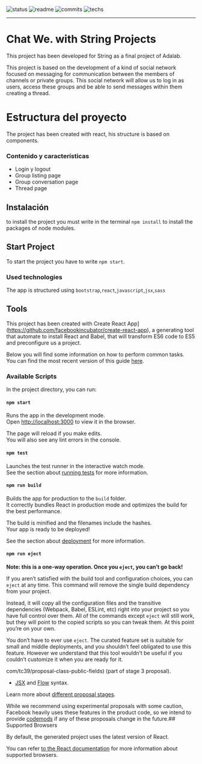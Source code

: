 ![status](https://img.shields.io/badge/status-wip-green.svg?colorB=00C106)
![readme](https://img.shields.io/badge/readme-Wip-green.svg?colorB=00C106)
![commits](https://img.shields.io/badge/commits-14-blue.svg) 
![techs](https://img.shields.io/badge/techs-javascript—react—html—css—sass—bootstrap-yellow.svg)

---

# Chat We. with String Projects

This project has been developed for String as a final project of Adalab.

This project is based on the development of a kind of social network focused on messaging for communication between the members of channels or private groups. This social network will allow us to log in as users, access these groups and be able to send messages within them creating a thread.

# Estructura del proyecto

The project has been created with react, his structure is based on components.

### Contenido y características

- Login y logout
- Group listing page
- Group conversation page
- Thread page

## Instalación

to install the project you must write in the terminal `npm install` to install the packages of node modules.

## Start Project

To start the project you have to write `npm start`.

### Used technologies 

The app is structured using `bootstrap`,`react`,`javascript`,`jsx`,`sass`

## Tools

This project has been created with Create React App](https://github.com/facebookincubator/create-react-app),
a generating tool that automate to install React and Babel, that will transform ES6 code to ES5 and preconfigure us a project.

Below you will find some information on how to perform common tasks.<br>
You can find the most recent version of this guide [here](https://github.com/facebookincubator/create-react-app/blob/master/packages/react-scripts/template/README.md).

### Available Scripts

In the project directory, you can run:

#### `npm start`

Runs the app in the development mode.<br>
Open [http://localhost:3000](http://localhost:3000) to view it in the browser.

The page will reload if you make edits.<br>
You will also see any lint errors in the console.

#### `npm test`

Launches the test runner in the interactive watch mode.<br>
See the section about [running tests](#running-tests) for more information.

#### `npm run build`

Builds the app for production to the `build` folder.<br>
It correctly bundles React in production mode and optimizes the build for the best performance.

The build is minified and the filenames include the hashes.<br>
Your app is ready to be deployed!

See the section about [deployment](#deployment) for more information.

#### `npm run eject`

**Note: this is a one-way operation. Once you `eject`, you can’t go back!**

If you aren’t satisfied with the build tool and configuration choices, you can `eject` at any time. This command will remove the single build dependency from your project.

Instead, it will copy all the configuration files and the transitive dependencies (Webpack, Babel, ESLint, etc) right into your project so you have full control over them. All of the commands except `eject` will still work, but they will point to the copied scripts so you can tweak them. At this point you’re on your own.

You don’t have to ever use `eject`. The curated feature set is suitable for small and middle deployments, and you shouldn’t feel obligated to use this feature. However we understand that this tool wouldn’t be useful if you couldn’t customize it when you are ready for it.

com/tc39/proposal-class-public-fields) (part of stage 3 proposal).
* [JSX](https://facebook.github.io/react/docs/introducing-jsx.html) and [Flow](https://flowtype.org/) syntax.

Learn more about [different proposal stages](https://babeljs.io/docs/plugins/#presets-stage-x-experimental-presets-).

While we recommend using experimental proposals with some caution, Facebook heavily uses these features in the product code, so we intend to provide [codemods](https://medium.com/@cpojer/effective-javascript-codemods-5a6686bb46fb) if any of these proposals change in the future.## Supported Browsers

By default, the generated project uses the latest version of React.

You can refer [to the React documentation](https://reactjs.org/docs/react-dom.html#browser-support) for more information about supported browsers.




